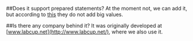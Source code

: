 ##Does it support prepared statements?
At the moment not, we can add it, but according to 
[this](https://github.com/brianc/node-postgres/wiki/Parameterized-queries-and-Prepared-Statements)
they do not add big values.

##Is there any company behind it?
It was originally developed at [www.labcup.net](http://www.labcup.net/), where we also use it. 

